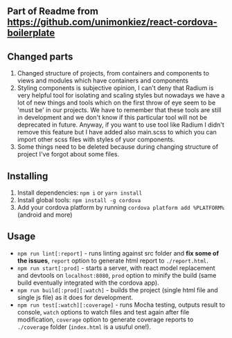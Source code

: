 ## Part of Readme from https://github.com/unimonkiez/react-cordova-boilerplate

## Changed parts
1. Changed structure of projects, from containers and components to views and modules which have containers and components 
2. Styling components is subjective opinion, I can't deny that Radium is very helpful tool for isolating and scaling styles but nowadays we have a lot of new things and tools which on
  the first throw of eye seem to be 'must be' in our projects. We have to remember that these tools are still in development and we don't know if this particular tool will not be deprecated in future.
   Anyway, if you want to use tool like Radium I didn't remove this feature but I have added also main.scss to which you can import other scss files with styles of yuor components.
3. Some things need to be deleted because during changing structure of project I've forgot about some files. 

## Installing
1. Install dependencies: ```npm i``` or ```yarn install```
2. Install global tools: ```npm install -g cordova```
3. Add your cordova platform by running ```cordova platform add %PLATFORM%``` (android and more)

## Usage
- ```npm run lint[:report]``` - runs linting against src folder and **fix some of the issues**, `report` option to generate html report to `./report.html`.
- ```npm run start[:prod]``` - starts a server, with react model replacement and devtools on `localhost:8080`, `prod` option to minify the build (same build eventually integrated with the cordova app).
- ```npm run build[:prod][:watch]``` - builds the project (single html file and single js file) as it does for development.
- ```npm run test[:watch][:coverage]``` - runs Mocha testing, outputs result to console, `watch` options to watch files and test again after file modification, `coverage` option to generate coverage reports to `./coverage` folder (`index.html` is a usuful one!).

